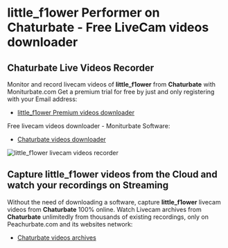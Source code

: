 # little_f1ower Performer on Chaturbate - Free LiveCam videos downloader

## Chaturbate Live Videos Recorder

Monitor and record livecam videos of **little_f1ower** from **Chaturbate** with Moniturbate.com
Get a premium trial for free by just and only registering with your Email address:
* [little_f1ower Premium videos downloader](https://moniturbate.com/request-demo-licence-key.html)

Free livecam videos downloader - Moniturbate Software:
* [Chaturbate videos downloader](https://moniturbate.com/moniturbate-download-software.html)

![little_f1ower livecam videos recorder](https://peachurnet.com/templates/moniturbate-software.png)


## Capture little_f1ower videos from the Cloud and watch your recordings on Streaming

Without the need of downloading a software, capture **little_f1ower** livecam videos from **Chaturbate** 100% online.
Watch Livecam archives from **Chaturbate** unlimitedly from thousands of existing recordings, only on Peachurbate.com and its websites network:
* [Chaturbate videos archives](https://peachurnet.com/)
